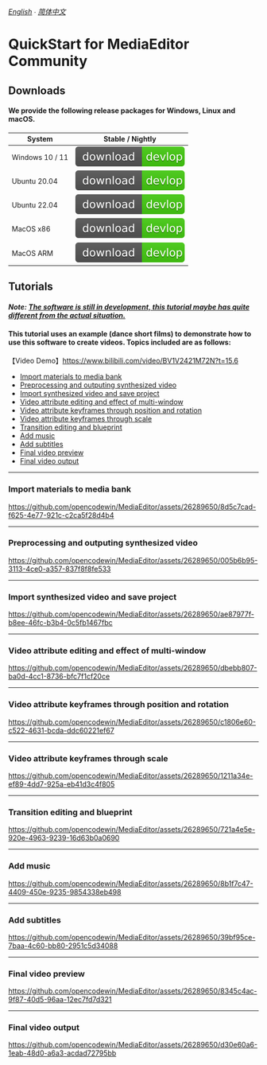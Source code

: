 *[English](Quick-Start.md) ∙ [简体中文](Quick-Start-zh.md)*

# QuickStart for MediaEditor Community
## Downloads
#### We provide the following release packages for Windows, Linux and macOS.

| System | Stable / Nightly |
| ------ | ---------------- |
| Windows 10 / 11 | <a href="https://github.com/opencodewin/MediaEditor/releases/download/v0.9.9/mec_SDL2_OpenGL3_win-x86_64-0.9.9.exe"><img src="../../docs/assets/download.svg"></a> |
| Ubuntu 20.04 | <a href="https://github.com/opencodewin/MediaEditor/releases/download/v0.9.9/MEC_SDL2_OpenGL3-ubuntu2004-x86_64-0.9.9.AppImage"><img src="../../docs/assets/download.svg"></a> |
| Ubuntu 22.04 | <a href="https://github.com/opencodewin/MediaEditor/releases/download/v0.9.9/MEC_SDL2_OpenGL3-ubuntu2204-x86_64-0.9.9.AppImage"><img src="../../docs/assets/download.svg"></a> |
| MacOS x86 | <a href="https://github.com/opencodewin/MediaEditor/releases/download/v0.9.9/MEC_SDL2_OpenGL3-MacOS-x86_64-0.9.9.dmg"><img src="../../docs/assets/download.svg"></a> |
| MacOS ARM | <a href="https://github.com/opencodewin/MediaEditor/releases/download/v0.9.9/MEC_SDL2_OpenGL3-MacOS-arm64-0.9.9.dmg"><img src="../../docs/assets/download.svg"></a> |

## Tutorials
#### ***Note: <u>The software is still in development, this tutorial maybe has quite different from the actual situation.</u>***
#### This tutorial uses an example (dance short films) to demonstrate how to use this software to create videos. Topics included are as follows:
【Video Demo】https://www.bilibili.com/video/BV1V2421M72N?t=15.6
- [Import materials to media bank](#import-materials-to-media-bank)
- [Preprocessing and outputing synthesized video](#preprocessing-and-outputing-synthesized-video)
- [Import synthesized video and save project](#import-synthesized-video-and-save-project)
- [Video attribute editing and effect of multi-window](#video-attribute-editing-and-effect-of-multi-window)
- [Video attribute keyframes through position and rotation](#video-attribute-keyframes-through-position-and-rotation)
- [Video attribute keyframes through scale](#video-attribute-keyframes-through-scale)
- [Transition editing and blueprint](#transition-editing-and-blueprint)
- [Add music](#add-music)
- [Add subtitles](#add-subtitles)
- [Final video preview](#final-video-preview)
- [Final video output](#final-video-output)

---
### Import materials to media bank
https://github.com/opencodewin/MediaEditor/assets/26289650/8d5c7cad-f625-4e77-921c-c2ca5f28d4b4

---
### Preprocessing and outputing synthesized video
https://github.com/opencodewin/MediaEditor/assets/26289650/005b6b95-3113-4ce0-a357-837f8f8fe533

---
### Import synthesized video and save project
https://github.com/opencodewin/MediaEditor/assets/26289650/ae87977f-b8ee-46fc-b3b4-0c5fb1467fbc

---
### Video attribute editing and effect of multi-window
https://github.com/opencodewin/MediaEditor/assets/26289650/dbebb807-ba0d-4cc1-8736-bfc7f1cf20ce

---
### Video attribute keyframes through position and rotation
https://github.com/opencodewin/MediaEditor/assets/26289650/c1806e60-c522-4631-bcda-ddc60221ef67

---
### Video attribute keyframes through scale
https://github.com/opencodewin/MediaEditor/assets/26289650/1211a34e-ef89-4dd7-925a-eb41d3c4f805

---
### Transition editing and blueprint
https://github.com/opencodewin/MediaEditor/assets/26289650/721a4e5e-920e-4963-9239-16d63b0a0690

---
### Add music
https://github.com/opencodewin/MediaEditor/assets/26289650/8b1f7c47-4409-450e-9235-9854338eb498

---
### Add subtitles
https://github.com/opencodewin/MediaEditor/assets/26289650/39bf95ce-7baa-4c60-bb80-2951c5d34088

---
### Final video preview
https://github.com/opencodewin/MediaEditor/assets/26289650/8345c4ac-9f87-40d5-96aa-12ec7fd7d321

---
### Final video output
https://github.com/opencodewin/MediaEditor/assets/26289650/d30e60a6-1eab-48d0-a6a3-acdad72795bb

